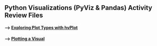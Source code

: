 ## Python Visualizations (PyViz & Pandas) Activity Review Files 

#### --> [Exploring Plot Types with hvPlot](https://github.com/Mun-Min/ASU_2022_Bootcamp/blob/master/Activity_Files/06-PyViz/1/Activities/02-Evr_hvPlot_Demo/Unsolved/hvPlot.ipynb)

#### --> [Plotting a Visual](https://github.com/Mun-Min/ASU_2022_Bootcamp/blob/master/Activity_Files/06-PyViz/1/Activities/03-Stu_Plotting_Visual_Takeover/Unsolved/plotting_visual_takeover.ipynb)